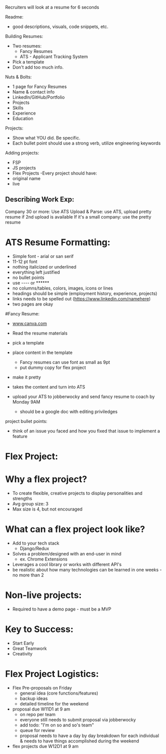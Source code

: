 Recruiters will look at a resume for 6 seconds

Readme:
- good descriptions, visuals, code snippets, etc.

Building Resumes:
- Two resumes:
  - Fancy Resumes
  - ATS - Applicant Tracking System
- Pick a template
- Don't add too much info.

Nuts & Bolts:
- 1 page for Fancy Resumes
- Name & contact info
- LinkedIn/GitHub/Portfolio
- Projects
- Skills
- Experience
- Education


Projects:
- Show what YOU did. Be specific.
- Each bullet point should use a strong verb, utilize engineering keywords

Adding projects:
- FSP
- JS projects
- Flex Projects
-Every project should have:
- original name
- live

Describing Work Exp:
-


Company 30 or more: Use ATS
Upload & Parse: use ATS, upload pretty resume if 2nd upload is available
If it's a small company: use the pretty resume

# ATS Resume Formatting:
- Simple font - arial or san serif
- 11-12 pt font
- nothing italicized or underlined
- everything left justified
- no bullet points
- use ---- or ******
- no columns/tables, colors, images, icons or lines
- headings should be simple (employment history, experience, projects)
- links needs to be spelled out (https://www.linkedin.com/namehere)
- two pages are okay

#Fancy Resume:
- www.canva.com

- Read the resume materials
- pick a template
- place content in the template
  - Fancy resumes can use font as small as 9pt
  - put dummy copy for flex project
- make it pretty
- takes the content and turn into ATS
- upload your ATS to jobberwocky and send fancy resume to coach by Monday 9AM
  - should be a google doc with editing priviledges


project bullet points:
- think of an issue you faced and how you fixed that issue to implement a feature

# Flex Project:

# Why a flex project?
- To create flexible, creative projects to display personalities and strengths
- Avg group size: 3
- Max size is 4, but not encouraged

# What can a flex project look like?
- Add to your tech stack
  - Django/Redux
- Solves a problem/designed with an end-user in mind
  - ex. Chrome Extensions
- Leverages a cool library or works with different API's
- be realistic about how many technologies can be learned in one weeks - no more than 2

# Non-live projects:
- Required to have a demo page - must be a MVP

# Key to Success:
- Start Early
- Great Teamwork
- Creativity

# Flex Project Logistics:
- Flex Pre-proposals on Friday
  - general idea (core functions/features)
  - backup ideas
  - detailed timeline for the weekend
- proposal due W11D1 at 9 am
  - on repo per team
  - everyone still needs to submit proposal via jobberwocky
  - add todo: "I'm on so and so's team"
  - queue for review
  - proposal needs to have a day by day breakdown for each individual & needs to have things accomplished during the weekend
- flex projects due W12D1 at 9 am
